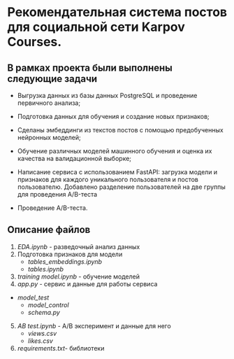 # Рекомендательная система постов для социальной сети Karpov Courses.
## В рамках проекта были выполнены следующие задачи
- Выгрузка данных из базы данных PostgreSQL и проведение первичного анализа;

- Подготовка данных для обучения и создание новых признаков;

- Сделаны эмбеддинги из текстов постов с помощью предобученных нейронных моделей;

- Обучение различных моделей машинного обучения и оценка их качества на валидационной выборке;

- Написание сервиса с использованием FastAPI: загрузка модели и признаков для каждого уникального пользователя и  постов пользователю. Добавлено разделение пользователей на две группы для проведения  A/B-теста

- Проведение A/B-теста.
## Описание файлов
1. _EDA.ipynb_ - разведочный анализ данных
2. Подготовка признаков для модели
    - _tables_embeddings.ipynb_
    - _tables.ipynb_
3. _training model.ipynb_ - обучение моделей
4. _app.py_ - сервис и данные для работы сервиса 
  - _model_test_
    - _model_control_
    - _schema.py_
5.  _AB test.ipynb_ - A/B эксперимент и данные для него
    - _views.csv_ 
    - _likes.csv_
6. _requirements.txt_- библиотеки 
